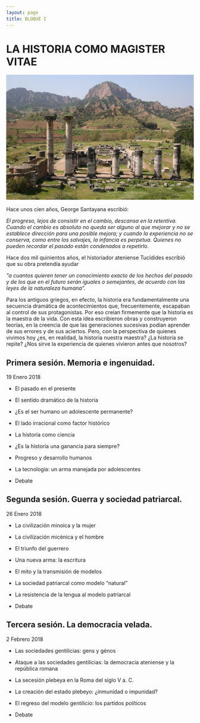 ```yaml
---
layout: page
title: BLOQUE I
---
```


LA HISTORIA COMO MAGISTER VITAE
=========================================

![Imagen](/assets/images/B-I.jpg "Titulo")

Hace unos cien años, George Santayana escribió:

<cite>
El progreso, lejos de consistir en el cambio, descansa en la retentiva. Cuando el cambio es absoluto no queda ser alguno al que mejorar y no se establece dirección para una posible mejora; y cuando la experiencia no se conserva, como entre los salvajes, la infancia es perpetua. Quienes no pueden recordar el pasado están condenados a repetirlo.
</cite>

Hace dos mil quinientos años, el historiador ateniense Tucídides escribió que su obra pretendía ayudar

<cite>
“a cuantos quieren tener un conocimiento exacto de los hechos del pasado y de los que en el futuro serán iguales o semejan­tes, de acuerdo con las leyes de la naturaleza humana”.
</cite>

Para los antiguos griegos, en efecto, la historia era fundamentalmente una secuencia dramática de acontecimientos que, frecuentemente, escapaban al control de sus protagonistas. Por eso creían firmemente que la historia es la maestra de la vida. Con esta idea escribieron obras y construyeron teorías, en la creencia de que las generaciones sucesivas podían aprender de sus errores y de sus aciertos. Pero, con la perspectiva de quienes vivimos hoy ¿es, en realidad, la historia nuestra maestra? ¿La historia se repite? ¿Nos sirve la experiencia de quienes vivieron antes que nosotros?

Primera sesión. Memoria e ingenuidad.
------------------------------------------
  19 Enero 2018

* El pasado en el presente
* El sentido dramático de la historia
* ¿Es el ser humano un adolescente permanente?
* El lado irracional como factor histórico

* La historia como ciencia
* ¿Es la historia una ganancia para siempre?
* Progreso y desarrollo humanos
* La tecnología: un arma manejada por adolescentes
* Debate

Segunda sesión. Guerra y sociedad patriarcal.
----------------------------------------------------
26 Enero 2018

* La civilización minoica y la mujer
* La civilización micénica y el hombre
* El triunfo del guerrero

* Una nueva arma: la escritura
* El mito y la transmisión de modelos
* La sociedad patriarcal como modelo “natural”
* La resistencia de la lengua al modelo patriarcal
* Debate

Tercera sesión. La democracia velada.
--------------------------------------------
2 Febrero 2018


* Las sociedades gentilicias: gens y génos
* Ataque a las sociedades gentilicias: la democracia ateniense y la república romana

* La secesión plebeya en la Roma del siglo V a. C.
* La creación del estado plebeyo: ¿inmunidad o impunidad?
* El regreso del modelo gentilicio: los partidos políticos
* Debate
